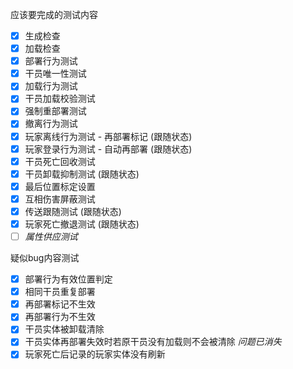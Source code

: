 应该要完成的测试内容

- [x] 生成检查
- [x] 加载检查
- [x] 部署行为测试
- [x] 干员唯一性测试
- [x] 加载行为测试
- [x] 干员加载校验测试
- [x] 强制重部署测试
- [x] 撤离行为测试
- [x] 玩家离线行为测试 - 再部署标记 (跟随状态)
- [x] 玩家登录行为测试 - 自动再部署 (跟随状态)
- [x] 干员死亡回收测试
- [x] 干员卸载抑制测试 (跟随状态)
- [x] 最后位置标定设置
- [x] 互相伤害屏蔽测试
- [x] 传送跟随测试 (跟随状态)
- [x] 玩家死亡撤退测试 (跟随状态)
- [ ] *属性供应测试*

疑似bug内容测试

- [x] 部署行为有效位置判定
- [x] 相同干员重复部署
- [x] 再部署标记不生效
- [x] 再部署行为不生效
- [x] 干员实体被卸载清除
- [x] 干员实体再部署失效时若原干员没有加载则不会被清除 *问题已消失*
- [x] 玩家死亡后记录的玩家实体没有刷新